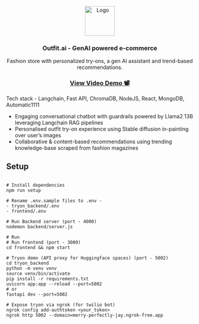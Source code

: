 <div align="center">
  <a href="https://github.com/othneildrew/Best-README-Template">
    <img src="https://github.com/user-attachments/assets/6af9879b-e975-4be1-8e17-f5c91f92d984" alt="Logo" height="80" />
  </a>


  <h3 align="center">Outfit.ai - GenAI powered e-commerce </h3>

  <div align="center">
      Fashion store with personalized try-ons, a gen AI assistant and trend-based recommendations.
     <br/>
    <h3>
    <a href="https://youtu.be/rGxVOGcAbcI" target='_blank'>View Video Demo 📽️</a>
    </h3>
  </div>
</div>

Tech stack - Langchain, Fast API, ChromaDB, NodeJS, React, MongoDB, Automatic1111

- Engaging conversational chatbot with guardrails powered by Llama2 13B leveraging Langchain RAG pipelines
- Personalised outfit try-on experience using Stable diffusion in-painting over user’s images
- Collaborative & content-based recommendations using trending knowledge-base scraped from fashion magazines

## Setup


```

# Install dependencies
npm run setup

# Rename .env.sample files to .env -
- tryon_backend/.env
- frontend/.env

# Run Backend server (port - 4000)
nodemon backend/server.js

# Run 
# Run frontend (port - 3000)
cd frontend && npm start

# Tryon demo (API proxy for Huggingface spaces) (port - 5002)
cd tryon_backend
python -m venv venv
source venv/bin/activate
pip install -r requirements.txt
uvicorn app:app --reload --port=5002
# or
fastapi dev --port=5002

# Expose tryon via ngrok (for twilio bot)
ngrok config add-authtoken <your_token>
ngrok http 5002 --domain=merry-perfectly-jay.ngrok-free.app
